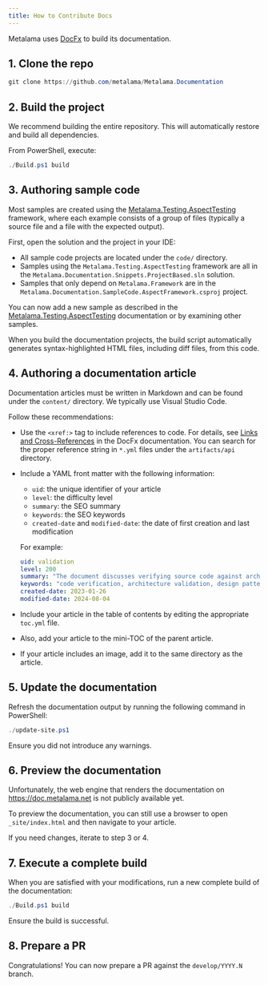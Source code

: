 ```yaml
---
title: How to Contribute Docs
---
```


Metalama uses [DocFx](https://dotnet.github.io/docfx/index.html) to build its documentation.

## 1. Clone the repo

```powershell
git clone https://github.com/metalama/Metalama.Documentation
```

## 2. Build the project

We recommend building the entire repository. This will automatically restore and build all dependencies.

From PowerShell, execute:

```powershell
./Build.ps1 build
```

## 3. Authoring sample code

Most samples are created using the [Metalama.Testing.AspectTesting](https://doc.metalama.net/conceptual/aspects/testing/aspect-testing) framework, where each example consists of a group of files (typically a source file and a file with the expected output).

First, open the solution and the project in your IDE:
- All sample code projects are located under the `code/` directory.
- Samples using the `Metalama.Testing.AspectTesting` framework are all in the `Metalama.Documentation.Snippets.ProjectBased.sln` solution.
- Samples that only depend on `Metalama.Framework` are in the `Metalama.Documentation.SampleCode.AspectFramework.csproj` project.

You can now add a new sample as described in the [Metalama.Testing.AspectTesting](https://doc.metalama.net/conceptual/aspects/testing/aspect-testing) documentation or by examining other samples.

When you build the documentation projects, the build script automatically generates syntax-highlighted HTML files, including diff files, from this code.

## 4. Authoring a documentation article

Documentation articles must be written in Markdown and can be found under the `content/` directory. We typically use Visual Studio Code.

Follow these recommendations:

- Use the `<xref:>` tag to include references to code. For details, see [Links and Cross-References](https://dotnet.github.io/docfx/docs/links-and-cross-references.html) in the DocFx documentation. You can search for the proper reference string in `*.yml` files under the `artifacts/api` directory.
- Include a YAML front matter with the following information:
    - `uid`: the unique identifier of your article
    - `level`: the difficulty level
    - `summary`: the SEO summary
    - `keywords`: the SEO keywords
    - `created-date` and `modified-date`: the date of first creation and last modification

    For example:

    ```YAML
    uid: validation
    level: 200
    summary: "The document discusses verifying source code against architecture, design patterns, and team conventions, emphasizing the benefits of immediate feedback, smoother code reviews, team alignment, reduced complexity, and architecture erosion prevention."
    keywords: "code verification, architecture validation, design patterns, team conventions, immediate feedback, smoother code reviews, team alignment, reduced complexity, architecture erosion prevention, Metalama"
    created-date: 2023-01-26
    modified-date: 2024-08-04
    ```

- Include your article in the table of contents by editing the appropriate `toc.yml` file.
- Also, add your article to the mini-TOC of the parent article.
- If your article includes an image, add it to the same directory as the article.

## 5. Update the documentation

Refresh the documentation output by running the following command in PowerShell:

```powershell
./update-site.ps1
```

Ensure you did not introduce any warnings.

## 6. Preview the documentation

Unfortunately, the web engine that renders the documentation on https://doc.metalama.net is not publicly available yet.

To preview the documentation, you can still use a browser to open `_site/index.html` and then navigate to your article.

If you need changes, iterate to step 3 or 4.

## 7. Execute a complete build

When you are satisfied with your modifications, run a new complete build of the documentation:

```powershell
./Build.ps1 build
```

Ensure the build is successful.

## 8. Prepare a PR

Congratulations! You can now prepare a PR against the `develop/YYYY.N` branch.
